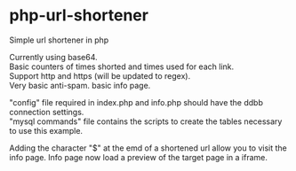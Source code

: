 # php-url-shortener
Simple url shortener in php

Currently using base64.  
Basic counters of times shorted and times used for each link.  
Support http and https (will be updated to regex).  
Very basic anti-spam.
basic info page.

"config" file required in index.php and info.php should have the ddbb connection settings.  
"mysql commands" file contains the scripts to create the tables necessary to use this example.

Adding the character "$" at the emd of a shortened url allow you to visit the info page.
Info page now load a preview of the target page in a iframe.
